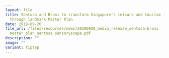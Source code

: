 ```yaml
---
layout: file
title: Sentosa and Brani to transform Singapore's leisure and tourism industry
  through landmark Master Plan
date: 2019-09-20
file_url: /files/resources/news/20190920_media_release_sentosa-brani
  master_plan_sentosa sensoryscape.pdf
description: ""
image: ""
variant: tiptap
---
```

